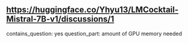## https://huggingface.co/Yhyu13/LMCocktail-Mistral-7B-v1/discussions/1

contains_question: yes
question_part: amount of GPU memory needed